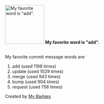 <img src="https://my-badges.github.io/my-badges/favorite-word.png" alt="My favorite word is &quot;add&quot;." title="My favorite word is &quot;add&quot;." width="128">
<strong>My favorite word is &quot;add&quot;.</strong>
<br><br>

My favorite commit message words are:

1. add (used 1198 times)
2. update (used 1029 times)
3. merge (used 943 times)
4. bump (used 904 times)
5. request (used 758 times)


Created by <a href="https://github.com/my-badges/my-badges">My Badges</a>